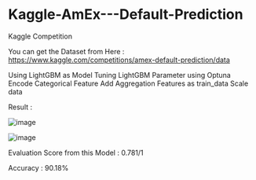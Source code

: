 # Kaggle-AmEx---Default-Prediction
Kaggle Competition

You can get the Dataset from Here : https://www.kaggle.com/competitions/amex-default-prediction/data

Using LightGBM as Model
Tuning LightGBM Parameter using Optuna
Encode Categorical Feature
Add Aggregation Features as train_data
Scale data

Result :

![image](https://user-images.githubusercontent.com/12759769/179941599-4c267bac-0148-4342-b009-549c5e8fdfad.png)

![image](https://user-images.githubusercontent.com/12759769/179941754-5fe37b1f-addc-4662-be16-3d7bb0732614.png)


Evaluation Score from this Model : 0.781/1

Accuracy : 90.18%
